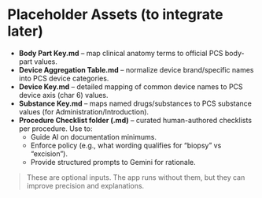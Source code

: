 
# Placeholder Assets (to integrate later)

- **Body Part Key.md** – map clinical anatomy terms to official PCS body-part values.
- **Device Aggregation Table.md** – normalize device brand/specific names into PCS device categories.
- **Device Key.md** – detailed mapping of common device names to PCS device axis (char 6) values.
- **Substance Key.md** – maps named drugs/substances to PCS substance values (for Administration/Introduction).
- **Procedure Checklist folder (.md)** – curated human-authored checklists per procedure. Use to:
  - Guide AI on documentation minimums.
  - Enforce policy (e.g., what wording qualifies for “biopsy” vs “excision”).
  - Provide structured prompts to Gemini for rationale.

> These are optional inputs. The app runs without them, but they can improve precision and explanations.
